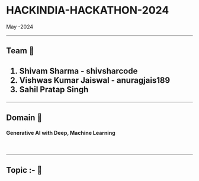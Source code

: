 # HACKINDIA-HACKATHON-2024 
May  -2024

<hr>
<h2>Team 🤝<h2>
<ol>
  <li>Shivam Sharma - shivsharcode</li>  
  <li>Vishwas Kumar Jaiswal - anuragjais189</li>
  <li>Sahil Pratap Singh</li>
</ol>

<hr>
<h2>Domain 🤖</h2>
<h4>Generative AI with Deep, Machine Learning</h4>

<br>
<hr>
<h2>Topic :- 🐧</h2> 
<!-- To be filled -->
